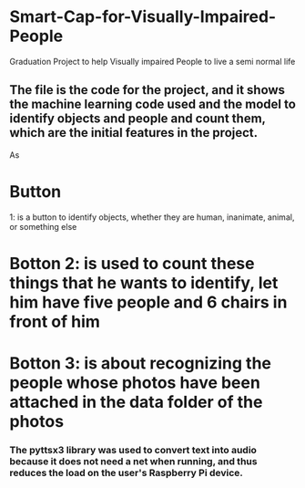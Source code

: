 # Smart-Cap-for-Visually-Impaired-People
Graduation Project to help Visually impaired People to live a  semi normal life

## The file is the code for the project, and it shows the machine learning code used and the model to identify objects and people and count them, which are the initial features in the project.

As <h1>Button</h1> 1: is a button to identify objects, whether they are human, inanimate, animal, or something else
# Botton 2: is used to count these things that he wants to identify, let him have five people and 6 chairs in front of him
# Botton 3: is about recognizing the people whose photos have been attached in the data folder of the photos


<h3>The pyttsx3 library was used to convert text into audio because it does not need a net when running, and thus reduces the load on the user's Raspberry Pi device.</h3>
